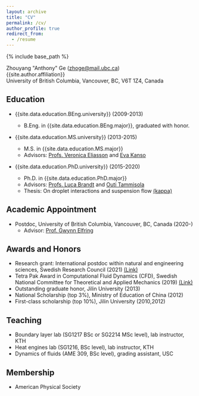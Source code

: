 ```yaml
---
layout: archive
title: "CV"
permalink: /cv/
author_profile: true
redirect_from:
  - /resume
---
```


{% include base_path %}

Zhouyang "Anthony" Ge (zhoge@mail.ubc.ca) <br />
{{site.author.affiliation}} <br />
University of British Columbia, Vancouver, BC, V6T 1Z4, Canada


## Education

* {{site.data.education.BEng.university}} (2009-2013)
  * B.Eng. in {{site.data.education.BEng.major}}, graduated with honor.

* {{site.data.education.MS.university}} (2013-2015)
  * M.S. in {{site.data.education.MS.major}}
  * Advisors: [Profs. Veronica Eliasson](http://eliasson.mines.edu/) and [Eva Kanso](https://sites.usc.edu/kansolab/)

* {{site.data.education.PhD.university}} (2015-2020)
  * Ph.D. in {{site.data.education.PhD.major}}
  * Advisors: [Profs. Luca Brandt](https://www.mech.kth.se/~luca/) and [Outi Tammisola](https://www.mech.kth.se/mech/info_staff.xhtml?ID=219)
  * Thesis: On droplet interactions and suspension flow [(kappa)](https://kth.diva-portal.org/smash/record.jsf?dswid=9947&pid=diva2%3A1397050&c=3&searchType=SIMPLE&language=en&query=zhouyang+ge&af=%5B%5D&aq=%5B%5B%5D%5D&aq2=%5B%5B%5D%5D&aqe=%5B%5D&noOfRows=50&sortOrder=author_sort_asc&sortOrder2=title_sort_asc&onlyFullText=false&sf=all)


## Academic Appointment

* Postdoc, University of British Columbia, Vancouver, BC, Canada (2020-)
  * Advisor: [Prof. Gwynn Elfring](https://soft.mech.ubc.ca/)


## Awards and Honors

* Research grant: International postdoc within natural and engineering sciences, Swedish Research Council (2021) [(Link)](https://www.vr.se/english/swecris.html#/project/2021-06669_VR)
* Tetra Pak Award in Computational Fluid Dynamics (CFD), Swedish National Committee
for Theoretical and Applied Mechanics (2019) [(Link)](https://nkmek.wordpress.com/doktorandpriser/)
* Outstanding graduate honor, Jilin University (2013)
* National Scholarship (top 3%), Ministry of Education of China (2012)
* First-class scholarship (top 10%), Jilin University (2010,2012)


## Teaching

* Boundary layer lab (SG1217 BSc or SG2214 MSc level), lab instructor, KTH
* Heat engines lab (SG1216, BSc level), lab instructor, KTH
* Dynamics of fluids (AME 309, BSc level), grading assistant, USC


## Membership

* American Physical Society
